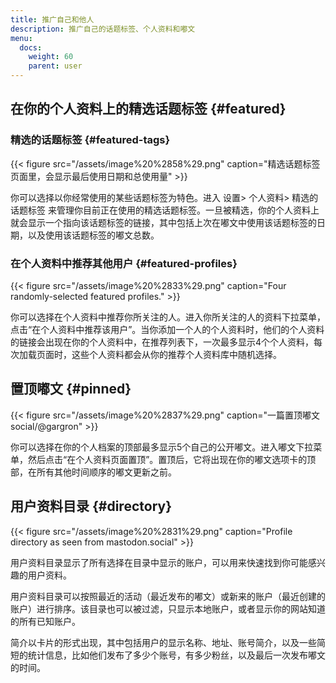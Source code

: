 ```yaml
---
title: 推广自己和他人
description: 推广自己的话题标签、个人资料和嘟文
menu:
  docs:
    weight: 60
    parent: user
---
```


## 在你的个人资料上的精选话题标签  {#featured}

### 精选的话题标签 {#featured-tags}

{{< figure src="/assets/image%20%2858%29.png" caption="精选话题标签页面里，会显示最后使用日期和总使用量" >}}

你可以选择以你经常使用的某些话题标签为特色。进入 设置&gt; 个人资料&gt; 精选的话题标签 来管理你目前正在使用的精选话题标签。一旦被精选，你的个人资料上就会显示一个指向该话题标签的链接，其中包括上次在嘟文中使用该话题标签的日期，以及使用该话题标签的嘟文总数。

### 在个人资料中推荐其他用户 {#featured-profiles}

{{< figure src="/assets/image%20%2833%29.png" caption="Four randomly-selected featured profiles." >}}

你可以选择在个人资料中推荐你所关注的人。进入你所关注的人的资料下拉菜单，点击“在个人资料中推荐该用户”。当你添加一个人的个人资料时，他们的个人资料的链接会出现在你的个人资料中，在推荐列表下，一次最多显示4个个人资料，每次加载页面时，这些个人资料都会从你的推荐个人资料库中随机选择。

## 置顶嘟文 {#pinned}

{{< figure src="/assets/image%20%2837%29.png" caption="一篇置顶嘟文 social/@gargron" >}}

你可以选择在你的个人档案的顶部最多显示5个自己的公开嘟文。进入嘟文下拉菜单，然后点击“在个人资料页面置顶”。置顶后，它将出现在你的嘟文选项卡的顶部，在所有其他时间顺序的嘟文更新之前。

## 用户资料目录 {#directory}

{{< figure src="/assets/image%20%2831%29.png" caption="Profile directory as seen from mastodon.social" >}}

用户资料目录显示了所有选择在目录中显示的账户，可以用来快速找到你可能感兴趣的用户资料。

用户资料目录可以按照最近的活动（最近发布的嘟文）或新来的账户（最近创建的账户）进行排序。该目录也可以被过滤，只显示本地账户，或者显示你的网站知道的所有已知账户。

简介以卡片的形式出现，其中包括用户的显示名称、地址、账号简介，以及一些简短的统计信息，比如他们发布了多少个账号，有多少粉丝，以及最后一次发布嘟文的时间。
